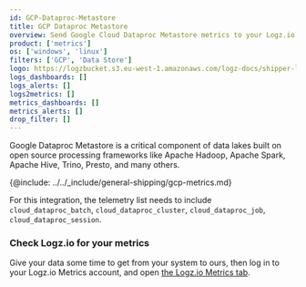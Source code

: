 ```yaml
---
id: GCP-Dataproc-Metastore 
title: GCP Dataproc Metastore 
overview: Send Google Cloud Dataproc Metastore metrics to your Logz.io account.
product: ['metrics']
os: ['windows', 'linux']
filters: ['GCP', 'Data Store']
logo: https://logzbucket.s3.eu-west-1.amazonaws.com/logz-docs/shipper-logos/gcpdataproc.png
logs_dashboards: []
logs_alerts: []
logs2metrics: []
metrics_dashboards: []
metrics_alerts: []
drop_filter: []
---
```


Google Dataproc Metastore is a critical component of data lakes built on open source processing frameworks like Apache Hadoop, Apache Spark, Apache Hive, Trino, Presto, and many others. 


{@include: ../../_include/general-shipping/gcp-metrics.md}  

For this integration, the telemetry list needs to include `cloud_dataproc_batch`, `cloud_dataproc_cluster`, `cloud_dataproc_job`, `cloud_dataproc_session`.

### Check Logz.io for your metrics

Give your data some time to get from your system to ours, then log in to your Logz.io Metrics account, and open [the Logz.io Metrics tab](https://app.logz.io/#/dashboard/metrics/).
